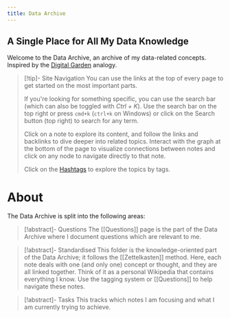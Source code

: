 ```yaml
---
title: Data Archive
---
```

## A Single Place for All My Data Knowledge

Welcome to the Data Archive, an archive of my data-related concepts. Inspired by the [Digital Garden](https://jzhao.xyz/posts/networked-thought/) analogy.

> [!tip]- Site Navigation
> You can use the links at the top of every page to get started on the most important parts.
> 
> If you're looking for something specific, you can use the search bar (which can also be toggled with _Ctrl + K_).
>  Use the search bar on the top right or press `cmd+k` (`ctrl+k` on Windows) or click on the Search button (top right) to search for any term.
>  
> Click on a note to explore its content, and follow the links and backlinks to dive deeper into related topics.
> Interact with the graph at the bottom of the page to visualize connections between notes and click on any node to navigate directly to that note.
> 
> Click on the [Hashtags](tags) to explore the topics by tags. 
# About

The Data Archive is split into the following areas:

> [!abstract]- Questions
> The [[Questions]] page is the part of the Data Archive where I document questions which are relevant to me.
> 

> [!abstract]- Standardised
> This folder is the knowledge-oriented part of the Data Archive; it follows the [[Zettelkasten]] method. Here, each note deals with one (and only one) concept or thought, and they are all linked together. Think of it as a personal Wikipedia that contains everything I know. Use the tagging system or [[Questions]] to help navigate these notes.
>

> [!abstract]- Tasks
> This tracks which notes I am focusing and what I am currently trying to achieve.

